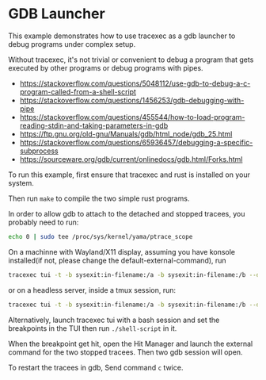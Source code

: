# GDB Launcher

This example demonstrates how to use tracexec as a gdb launcher to debug programs under complex setup.

Without tracexec, it's not trivial or convenient to debug a program that gets executed by other programs or debug programs with pipes.

- https://stackoverflow.com/questions/5048112/use-gdb-to-debug-a-c-program-called-from-a-shell-script
- https://stackoverflow.com/questions/1456253/gdb-debugging-with-pipe
- https://stackoverflow.com/questions/455544/how-to-load-program-reading-stdin-and-taking-parameters-in-gdb
- https://ftp.gnu.org/old-gnu/Manuals/gdb/html_node/gdb_25.html
- https://stackoverflow.com/questions/65936457/debugging-a-specific-subprocess
- https://sourceware.org/gdb/current/onlinedocs/gdb.html/Forks.html

To run this example, first ensure that tracexec and rust is installed on your system.

Then run `make` to compile the two simple rust programs.

In order to allow gdb to attach to the detached and stopped tracees, you probably need to run:

```bash
echo 0 | sudo tee /proc/sys/kernel/yama/ptrace_scope
```

On a machinne with Wayland/X11 display, assuming you have konsole installed(if not, please change the default-external-command), run

```bash
tracexec tui -t -b sysexit:in-filename:/a -b sysexit:in-filename:/b --default-external-command "konsole -e gdb -ex cont -ex cont -p {{PID}}" -- ./shell-script
```

or on a headless server, inside a tmux session, run:

```bash
tracexec tui -t -b sysexit:in-filename:/a -b sysexit:in-filename:/b --default-external-command "tmux split-window 'gdb -ex cont -ex cont -p {{PID}}'" -- ./shell-script
```

Alternatively, launch tracexec tui with a bash session and set the breakpoints in the TUI then run `./shell-script` in it.


When the breakpoint get hit, open the Hit Manager and launch the external command for the two stopped tracees.
Then two gdb session will open.

To restart the tracees in gdb, Send command `c` twice. 